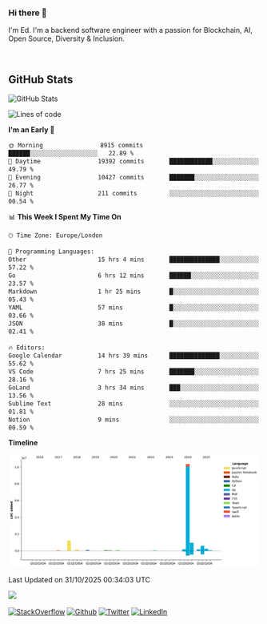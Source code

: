 ### Hi there 👋
 I'm Ed. I'm a backend software engineer with a passion for Blockchain, AI, Open Source, Diversity & Inclusion.

<br />

<h2>GitHub Stats</h2>
<p><img src="https://github-readme-stats.vercel.app/api?username=echarrod&amp;show_icons=true" alt="GitHub Stats"></p>

<!--START_SECTION:waka-->
![Lines of code](https://img.shields.io/badge/From%20Hello%20World%20I%27ve%20Written-14.0%20million%20lines%20of%20code-blue)

**I'm an Early 🐤** 

```text
🌞 Morning                8915 commits        ██████░░░░░░░░░░░░░░░░░░░   22.89 % 
🌆 Daytime                19392 commits       ████████████░░░░░░░░░░░░░   49.79 % 
🌃 Evening                10427 commits       ███████░░░░░░░░░░░░░░░░░░   26.77 % 
🌙 Night                  211 commits         ░░░░░░░░░░░░░░░░░░░░░░░░░   00.54 % 
```


📊 **This Week I Spent My Time On** 

```text
🕑︎ Time Zone: Europe/London

💬 Programming Languages: 
Other                    15 hrs 4 mins       ██████████████░░░░░░░░░░░   57.22 % 
Go                       6 hrs 12 mins       ██████░░░░░░░░░░░░░░░░░░░   23.57 % 
Markdown                 1 hr 25 mins        █░░░░░░░░░░░░░░░░░░░░░░░░   05.43 % 
YAML                     57 mins             █░░░░░░░░░░░░░░░░░░░░░░░░   03.66 % 
JSON                     38 mins             █░░░░░░░░░░░░░░░░░░░░░░░░   02.41 % 

🔥 Editors: 
Google Calendar          14 hrs 39 mins      ██████████████░░░░░░░░░░░   55.62 % 
VS Code                  7 hrs 25 mins       ███████░░░░░░░░░░░░░░░░░░   28.16 % 
GoLand                   3 hrs 34 mins       ███░░░░░░░░░░░░░░░░░░░░░░   13.56 % 
Sublime Text             28 mins             ░░░░░░░░░░░░░░░░░░░░░░░░░   01.81 % 
Notion                   9 mins              ░░░░░░░░░░░░░░░░░░░░░░░░░   00.59 % 
```

**Timeline**

![Lines of Code chart](https://raw.githubusercontent.com/echarrod/echarrod/main/assets/bar_graph.png)


 Last Updated on 31/10/2025 00:34:03 UTC
<!--END_SECTION:waka-->

![](https://komarev.com/ghpvc/?username=echarrod)

<p>
<a href="https://stackoverflow.com/users/1014632/ech" target="_blank"><img alt="StackOverflow" src="https://img.shields.io/badge/-Stackoverflow-FE7A16?style=for-the-badge&logo=stack-overflow&logoColor=white" /></a> 
<a href="https://github.com/echarrod" target="_blank"><img alt="Github" src="https://img.shields.io/badge/GitHub-%2312100E.svg?&style=for-the-badge&logo=Github&logoColor=white" /></a> 
<a href="https://twitter.com/e_harrod" target="_blank"><img alt="Twitter" src="https://img.shields.io/badge/twitter-%231DA1F2.svg?&style=for-the-badge&logo=twitter&logoColor=white" /></a> 
<a href="https://www.linkedin.com/in/ed-harrod" target="_blank"><img alt="LinkedIn" src="https://img.shields.io/badge/linkedin-%230077B5.svg?&style=for-the-badge&logo=linkedin&logoColor=white" /></a>

